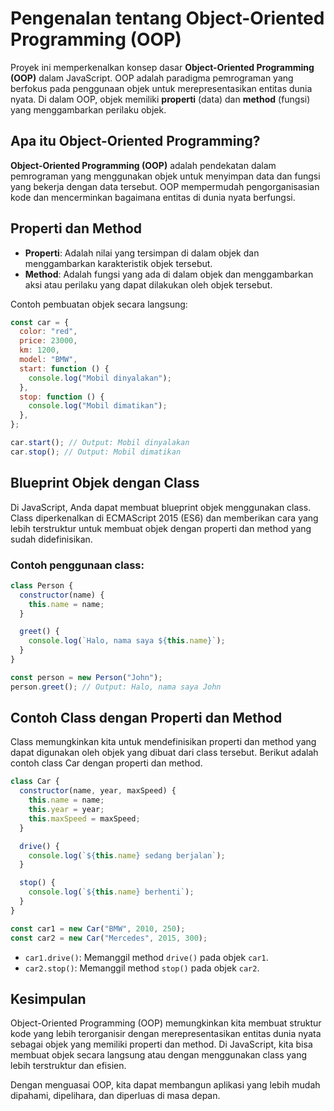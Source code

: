 # Pengenalan tentang Object-Oriented Programming (OOP)

Proyek ini memperkenalkan konsep dasar **Object-Oriented Programming (OOP)** dalam JavaScript. OOP adalah paradigma pemrograman yang berfokus pada penggunaan objek untuk merepresentasikan entitas dunia nyata. Di dalam OOP, objek memiliki **properti** (data) dan **method** (fungsi) yang menggambarkan perilaku objek.

## Apa itu Object-Oriented Programming?

**Object-Oriented Programming (OOP)** adalah pendekatan dalam pemrograman yang menggunakan objek untuk menyimpan data dan fungsi yang bekerja dengan data tersebut. OOP mempermudah pengorganisasian kode dan mencerminkan bagaimana entitas di dunia nyata berfungsi.

## Properti dan Method

- **Properti**: Adalah nilai yang tersimpan di dalam objek dan menggambarkan karakteristik objek tersebut.
- **Method**: Adalah fungsi yang ada di dalam objek dan menggambarkan aksi atau perilaku yang dapat dilakukan oleh objek tersebut.

Contoh pembuatan objek secara langsung:

```javascript
const car = {
  color: "red",
  price: 23000,
  km: 1200,
  model: "BMW",
  start: function () {
    console.log("Mobil dinyalakan");
  },
  stop: function () {
    console.log("Mobil dimatikan");
  },
};

car.start(); // Output: Mobil dinyalakan
car.stop(); // Output: Mobil dimatikan
```

## Blueprint Objek dengan Class

Di JavaScript, Anda dapat membuat blueprint objek menggunakan class. Class diperkenalkan di ECMAScript 2015 (ES6) dan memberikan cara yang lebih terstruktur untuk membuat objek dengan properti dan method yang sudah didefinisikan.

### Contoh penggunaan class:

```javascript
class Person {
  constructor(name) {
    this.name = name;
  }

  greet() {
    console.log(`Halo, nama saya ${this.name}`);
  }
}

const person = new Person("John");
person.greet(); // Output: Halo, nama saya John
```

## Contoh Class dengan Properti dan Method

Class memungkinkan kita untuk mendefinisikan properti dan method yang dapat digunakan oleh objek yang dibuat dari class tersebut. Berikut adalah contoh class Car dengan properti dan method.

```javascript
class Car {
  constructor(name, year, maxSpeed) {
    this.name = name;
    this.year = year;
    this.maxSpeed = maxSpeed;
  }

  drive() {
    console.log(`${this.name} sedang berjalan`);
  }

  stop() {
    console.log(`${this.name} berhenti`);
  }
}

const car1 = new Car("BMW", 2010, 250);
const car2 = new Car("Mercedes", 2015, 300);
```

- `car1.drive()`: Memanggil method `drive()` pada objek `car1`.
- `car2.stop()`: Memanggil method `stop()` pada objek `car2`.

## Kesimpulan

Object-Oriented Programming (OOP) memungkinkan kita membuat struktur kode yang lebih terorganisir dengan merepresentasikan entitas dunia nyata sebagai objek yang memiliki properti dan method. Di JavaScript, kita bisa membuat objek secara langsung atau dengan menggunakan class yang lebih terstruktur dan efisien.

Dengan menguasai OOP, kita dapat membangun aplikasi yang lebih mudah dipahami, dipelihara, dan diperluas di masa depan.
